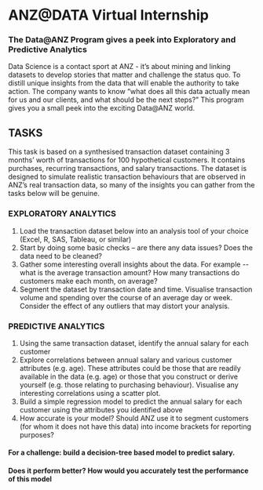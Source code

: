 # ANZ@DATA Virtual Internship

### The Data@ANZ Program gives a peek into Exploratory and Predictive Analytics 
Data Science is a contact sport at ANZ - it’s about mining and linking datasets to develop stories that matter and challenge the status quo.
To distill unique insights from the data that will enable the authority to take action. The company wants to know “what does all this data actually mean for us and our clients, and what should be the next steps?”
This program gives you a small peek into the exciting Data@ANZ world.
## TASKS
This task is based on a synthesised transaction dataset containing 3 months’ worth of transactions for 100 hypothetical customers. It contains purchases, recurring transactions, and salary transactions. The dataset is designed to simulate realistic transaction behaviours that are observed in ANZ’s real transaction data, so many of the insights you can gather from the tasks below will be genuine.
### EXPLORATORY ANALYTICS
1. Load the transaction dataset below into an analysis tool of your choice (Excel, R, SAS, Tableau, or similar)
2. Start by doing some basic checks – are there any data issues? Does the data need to be cleaned?
3. Gather some interesting overall insights about the data.
For example -- what is the average transaction amount? How many transactions do customers make each month, on average?
4. Segment the dataset by transaction date and time. Visualise transaction volume and spending over the course of an average day or week. Consider the effect of any outliers that may distort your analysis.

### PREDICTIVE ANALYTICS
1. Using the same transaction dataset, identify the annual salary for each customer
2. Explore correlations between annual salary and various customer attributes (e.g. age).
These attributes could be those that are readily available in the data (e.g. age) or those that you construct or derive yourself (e.g. those relating to purchasing behaviour). Visualise any interesting correlations using a scatter plot.
3. Build a simple regression model to predict the annual salary for each customer using the attributes you identified above
4. How accurate is your model? Should ANZ use it to segment customers (for whom it does not have this data) into income brackets for reporting purposes?

#### For a challenge: build a decision-tree based model to predict salary.

#### Does it perform better? How would you accurately test the performance of this model

